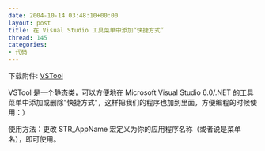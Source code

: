 ```yaml
---
date: 2004-10-14 03:48:10+00:00
layout: post
title: 在 Visual Studio 工具菜单中添加“快捷方式”
thread: 145
categories:
- 代码
---
```


下载附件: [VSTool](/assets/1097667721.rar)

  


VSTool 是一个静态类，可以方便地在 Microsoft Visual Studio 6.0/.NET 的工具菜单中添加或删除"快捷方式"，这样把我们的程序也加到里面，方便编程的时候使用：）

  


使用方法：更改 STR_AppName 宏定义为你的应用程序名称（或者说是菜单名），即可使用。
